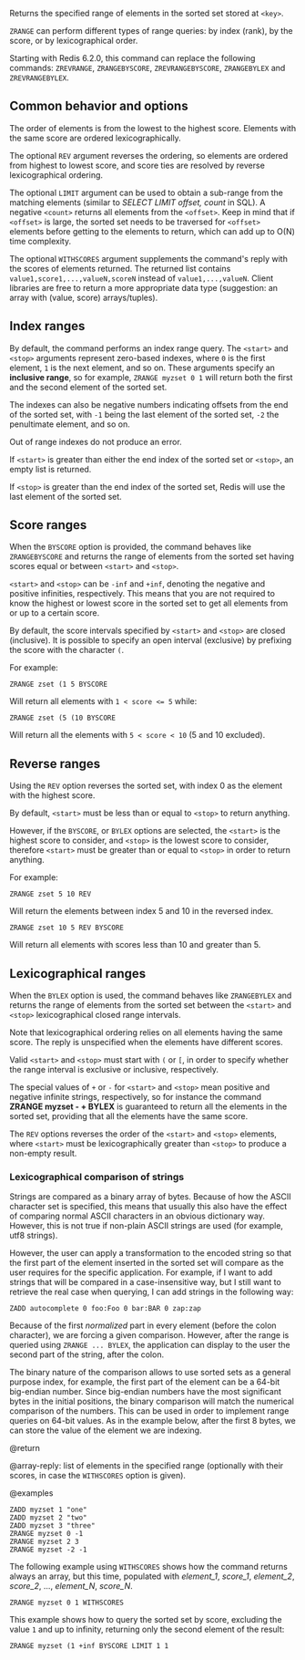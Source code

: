 Returns the specified range of elements in the sorted set stored at `<key>`.

`ZRANGE` can perform different types of range queries: by index (rank), by the score, or by lexicographical order.

Starting with Redis 6.2.0, this command can replace the following commands: `ZREVRANGE`, `ZRANGEBYSCORE`, `ZREVRANGEBYSCORE`, `ZRANGEBYLEX` and `ZREVRANGEBYLEX`.

## Common behavior and options

The order of elements is from the lowest to the highest score. Elements with the same score are ordered lexicographically.

The optional `REV` argument reverses the ordering, so elements are ordered from highest to lowest score, and score ties are resolved by reverse lexicographical ordering.

The optional `LIMIT` argument can be used to obtain a sub-range from the matching elements (similar to _SELECT LIMIT offset, count_ in SQL).
A negative `<count>` returns all elements from the `<offset>`. Keep in mind that if `<offset>` is large, the sorted set needs to be traversed for `<offset>` elements before getting to the elements to return, which can add up to O(N) time complexity.

The optional `WITHSCORES` argument supplements the command's reply with the scores of elements returned. The returned list contains `value1,score1,...,valueN,scoreN` instead of `value1,...,valueN`. Client libraries are free to return a more appropriate data type (suggestion: an array with (value, score) arrays/tuples).

## Index ranges

By default, the command performs an index range query. The `<start>` and `<stop>` arguments represent zero-based indexes, where `0` is the first element, `1` is the next element, and so on. These arguments specify an **inclusive range**, so for example, `ZRANGE myzset 0 1` will return both the first and the second element of the sorted set.

The indexes can also be negative numbers indicating offsets from the end of the sorted set, with `-1` being the last element of the sorted set, `-2` the penultimate element, and so on.

Out of range indexes do not produce an error.

If `<start>` is greater than either the end index of the sorted set or `<stop>`, an empty list is returned.

If `<stop>` is greater than the end index of the sorted set, Redis will use the last element of the sorted set.

## Score ranges

When the `BYSCORE` option is provided, the command behaves like `ZRANGEBYSCORE` and returns the range of elements from the sorted set having scores equal or between `<start>` and `<stop>`.

`<start>` and `<stop>` can be `-inf` and `+inf`, denoting the negative and positive infinities, respectively. This means that you are not required to know the highest or lowest score in the sorted set to get all elements from or up to a certain score.

By default, the score intervals specified by `<start>` and `<stop>` are closed (inclusive).
It is possible to specify an open interval (exclusive) by prefixing the score
with the character `(`.

For example:

```
ZRANGE zset (1 5 BYSCORE
```

Will return all elements with `1 < score <= 5` while:

```
ZRANGE zset (5 (10 BYSCORE
```

Will return all the elements with `5 < score < 10` (5 and 10 excluded).

## Reverse ranges

Using the `REV` option reverses the sorted set, with index 0 as the element with the highest score.

By default, `<start>` must be less than or equal to `<stop>` to return anything.

However, if the `BYSCORE`, or `BYLEX` options are selected, the `<start>` is the highest score to consider, and `<stop>` is the lowest score to consider, therefore `<start>` must be greater than or equal to `<stop>` in order to return anything.

For example:

```
ZRANGE zset 5 10 REV
```

Will return the elements between index 5 and 10 in the reversed index.

```
ZRANGE zset 10 5 REV BYSCORE
```

Will return all elements with scores less than 10 and greater than 5.

## Lexicographical ranges

When the `BYLEX` option is used, the command behaves like `ZRANGEBYLEX` and returns the range of elements from the sorted set between the `<start>` and `<stop>` lexicographical closed range intervals.

Note that lexicographical ordering relies on all elements having the same score. The reply is unspecified when the elements have different scores.

Valid `<start>` and `<stop>` must start with `(` or `[`, in order to specify
whether the range interval is exclusive or inclusive, respectively.

The special values of `+` or `-` for `<start>` and `<stop>` mean positive and negative infinite strings, respectively, so for instance the command **ZRANGE myzset - + BYLEX** is guaranteed to return all the elements in the sorted set, providing that all the elements have the same score.

The `REV` options reverses the order of the `<start>` and `<stop>` elements, where `<start>` must be lexicographically greater than `<stop>` to produce a non-empty result.

### Lexicographical comparison of strings

Strings are compared as a binary array of bytes. Because of how the ASCII character set is specified, this means that usually this also have the effect of comparing normal ASCII characters in an obvious dictionary way. However, this is not true if non-plain ASCII strings are used (for example, utf8 strings).

However, the user can apply a transformation to the encoded string so that the first part of the element inserted in the sorted set will compare as the user requires for the specific application. For example, if I want to
add strings that will be compared in a case-insensitive way, but I still
want to retrieve the real case when querying, I can add strings in the
following way:

    ZADD autocomplete 0 foo:Foo 0 bar:BAR 0 zap:zap

Because of the first *normalized* part in every element (before the colon character), we are forcing a given comparison. However, after the range is queried using `ZRANGE ... BYLEX`, the application can display to the user the second part of the string, after the colon.

The binary nature of the comparison allows to use sorted sets as a general purpose index, for example, the first part of the element can be a 64-bit big-endian number. Since big-endian numbers have the most significant bytes in the initial positions, the binary comparison will match the numerical comparison of the numbers. This can be used in order to implement range queries on 64-bit values. As in the example below, after the first 8 bytes, we can store the value of the element we are indexing.

@return

@array-reply: list of elements in the specified range (optionally with
their scores, in case the `WITHSCORES` option is given).

@examples

```cli
ZADD myzset 1 "one"
ZADD myzset 2 "two"
ZADD myzset 3 "three"
ZRANGE myzset 0 -1
ZRANGE myzset 2 3
ZRANGE myzset -2 -1
```

The following example using `WITHSCORES` shows how the command returns always an array, but this time, populated with *element_1*, *score_1*, *element_2*, *score_2*, ..., *element_N*, *score_N*.

```cli
ZRANGE myzset 0 1 WITHSCORES
```

This example shows how to query the sorted set by score, excluding the value `1` and up to infinity, returning only the second element of the result:

```cli
ZRANGE myzset (1 +inf BYSCORE LIMIT 1 1
```